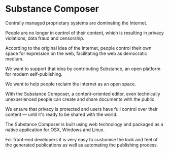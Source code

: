 Substance Composer
===================

Centrally managed proprietary systems are dominating the Internet.

People are no longer in control of their content, which is resulting in privacy violations, data fraud and censorship.

According to the original idea of the Internet, people control their own space for expression on the web, facilitating the web as democratic medium.

We want to support that idea by contributing Substance, an open platform for modern self-publishing.

We want to help people reclaim the internet as an open space.

With the Substance Composer, a content-oriented editor, even technically unexperienced people can create and share documents with the public.

We ensure that privacy is protected and users have full control over their content — until it's ready to be shared with the world.

The Substance Composer is built using web technology and packaged as a native application for OSX, Windows and Linux.

For front-end developers it is very easy to customise the look and feel of the generated publications as well as automating the publishing process.
